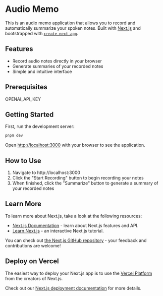 # Audio Memo

This is an audio memo application that allows you to record and automatically summarize your spoken notes. Built with [Next.js](https://nextjs.org) and bootstrapped with [`create-next-app`](https://nextjs.org/docs/app/api-reference/cli/create-next-app).

## Features

- Record audio notes directly in your browser
- Generate summaries of your recorded notes
- Simple and intuitive interface

## Prerequisites

OPENAI_API_KEY

## Getting Started

First, run the development server:

```bash
pnpm dev
```

Open [http://localhost:3000](http://localhost:3000) with your browser to see the application.

## How to Use

1. Navigate to http://localhost:3000
2. Click the "Start Recording" button to begin recording your notes
3. When finished, click the "Summarize" button to generate a summary of your recorded notes

## Learn More

To learn more about Next.js, take a look at the following resources:

- [Next.js Documentation](https://nextjs.org/docs) - learn about Next.js features and API.
- [Learn Next.js](https://nextjs.org/learn) - an interactive Next.js tutorial.

You can check out [the Next.js GitHub repository](https://github.com/vercel/next.js) - your feedback and contributions are welcome!

## Deploy on Vercel

The easiest way to deploy your Next.js app is to use the [Vercel Platform](https://vercel.com/new?utm_medium=default-template&filter=next.js&utm_source=create-next-app&utm_campaign=create-next-app-readme) from the creators of Next.js.

Check out our [Next.js deployment documentation](https://nextjs.org/docs/app/building-your-application/deploying) for more details.
